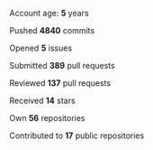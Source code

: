 Account age: **5** years

Pushed **4840** commits

Opened **5** issues

Submitted **389** pull requests

Reviewed **137** pull requests

Received **14** stars

Own **56** repositories

Contributed to **17** public repositories

